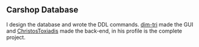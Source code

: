 ## Carshop Database 

I design the database and wrote the DDL commands. [dim-tri](https://github.com/dim-tri) made the GUI and [ChristosToxiadis](https://github.com/ChristosToxiadis) made the back-end, in his profile is the complete project.